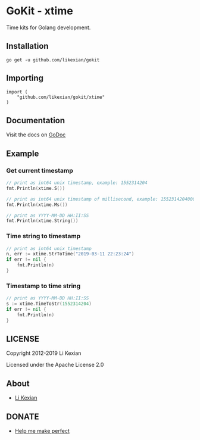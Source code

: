 # GoKit - xtime

Time kits for Golang development.

## Installation

    go get -u github.com/likexian/gokit

## Importing

    import (
        "github.com/likexian/gokit/xtime"
    )

## Documentation

Visit the docs on [GoDoc](https://godoc.org/github.com/likexian/gokit/xtime)

## Example

### Get current timestamp

```go
// print as int64 unix timestamp, example: 1552314204
fmt.Println(xtime.S())

// print as int64 unix timestamp of millisecond, example: 1552314204000
fmt.Println(xtime.Ms())

// print as YYYY-MM-DD HH:II:SS
fmt.Println(xtime.String())
```

### Time string to timestamp

```go
// print as int64 unix timestamp
n, err := xtime.StrToTime("2019-03-11 22:23:24")
if err != nil {
    fmt.Println(n)
}
```

### Timestamp to time string

```go
// print as YYYY-MM-DD HH:II:SS
s := xtime.TimeToStr(1552314204)
if err != nil {
    fmt.Println(n)
}
```

## LICENSE

Copyright 2012-2019 Li Kexian

Licensed under the Apache License 2.0

## About

- [Li Kexian](https://www.likexian.com/)

## DONATE

- [Help me make perfect](https://www.likexian.com/donate/)
